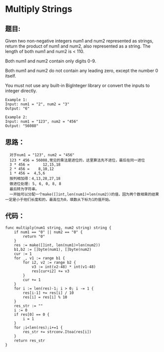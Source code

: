 # Multiply Strings
## 题目:
Given two non-negative integers num1 and num2 represented as strings, return the product of num1 and num2, also represented as a string. The length of both num1 and num2 is < 110.

Both num1 and num2 contain only digits 0-9.

Both num1 and num2 do not contain any leading zero, except the number 0 itself.

You must not use any built-in BigInteger library or convert the inputs to integer directly.
```
Example 1:
Input: num1 = "2", num2 = "3"
Output: "6"

Example 2:
Input: num1 = "123", num2 = "456"
Output: "56088"
```

## 思路：
```
  对于num1 = "123", num2 = "456"
  123 * 456 = 56088,常见的乘法是进位的，这里算法先不进位，最后在同一进位
  3 * 456 =      12,15,18
  2 * 456 =    8,10,12
  1 * 456 =  4,5,6
  按列相加得：4,13,28,27,18
  做进位处理: 5, 6, 0, 8, 8
  最后转为字符串。
  一开始可以分配一个make([]int,len(num1)+len(num2))的值，因为两个数相乘的结果一定是小于他们长度和的，最高位为0，填数从下标为1的值开始。
```

## 代码：
```golang
func multiply(num1 string, num2 string) string {
    if num1 == "0" || num2 == "0" {
        return "0"
    }
    res := make([]int, len(num1)+len(num2))
    b1,b2 := []byte(num1), []byte(num2)
    cur := 1
    for _, v1 := range b1 {
        for i2, v2 := range b2 {
            v3 := int(v2-48) * int(v1-48)
            res[cur+i2] += v3
        }
        cur += 1
    }
    for i := len(res)-1; i > 0; i -= 1 {
        res[i-1] += res[i] / 10
        res[i] = res[i] % 10
    }
    res_str := ""
    i := 0
    if res[0] == 0 {
        i = 1
    }
    for ;i<len(res);i+=1 {
        res_str += strconv.Itoa(res[i])
    }
    return res_str
}
```
